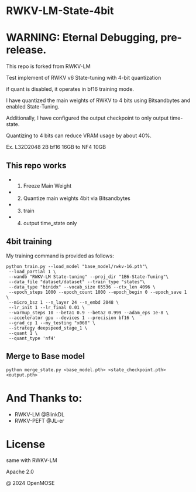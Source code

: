 # RWKV-LM-State-4bit

# WARNING: Eternal Debugging, pre-release.
This repo is forked from RWKV-LM

Test implement of RWKV v6 State-tuning with 4-bit quantization

if quant is disabled, it operates in bf16 training mode.


I have quantized the main weights of RWKV to 4 bits using Bitsandbytes and enabled State-Tuning. 

Additionally, I have configured the output checkpoint to only output time-state.

Quantizing to 4 bits can reduce VRAM usage by about 40%.

Ex. L32D2048 2B bf16 16GB to NF4 10GB

## This repo works
   - 1. Freeze Main Weight
   - 2. Quantize main weights 4bit via Bitsandbytes
   - 3. train
   - 4. output time_state only


## 4bit training
My training command is provided as follows:
```
python train.py --load_model "base_model/rwkv-16.pth"\
 --load_partial 1 \
 --wandb "RWKV-LM State-tuning" --proj_dir "1B6-State-Tuning"\
 --data_file "dataset/dataset" --train_type "states"\
 --data_type "binidx" --vocab_size 65536 --ctx_len 4096 \
 --epoch_steps 1000 --epoch_count 1000 --epoch_begin 0 --epoch_save 1 \
 --micro_bsz 1 --n_layer 24 --n_embd 2048 \
 --lr_init 1 --lr_final 0.01 \
 --warmup_steps 10 --beta1 0.9 --beta2 0.999 --adam_eps 1e-8 \
 --accelerator gpu --devices 1 --precision bf16 \
 --grad_cp 1 --my_testing "x060" \
 --strategy deepspeed_stage_1 \
 --quant 1 \
 --quant_type 'nf4'
```
## Merge to Base model
```
python merge_state.py <base_model.pth> <state_checkpoint.pth> <output.pth>
```


# And Thanks to:
   - RWKV-LM @BlinkDL
   - RWKV-PEFT @JL-er




# License
same with RWKV-LM

Apache 2.0


@ 2024 OpenMOSE
